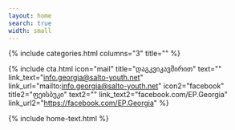 ```yaml
---
layout: home
search: true
width: small
---
```

{% include categories.html columns="3" title="" %}

{% include cta.html 
    icon="mail" title="დაგკვიკავშირით" text="" link_text="info.georgia@salto-youth.net" link_url="mailto:info.georgia@salto-youth.net" 
    icon2="facebook" title2="ფეისბუკი" text2="" link_text2="facebook.com/EP.Georgia" link_url2="https://facebook.com/EP.Georgia" 
%}



{% include home-text.html 
%}




